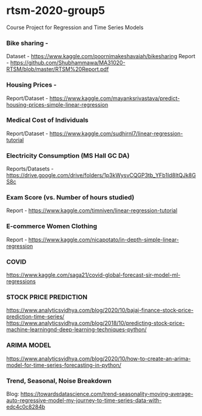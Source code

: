# rtsm-2020-group5
Course Project for Regression and Time Series Models

### Bike sharing - 

Dataset - https://www.kaggle.com/poornimakeshavaiah/bikesharing
Report - https://github.com/Shubhammawa/MA31020-RTSM/blob/master/RTSM%20Report.pdf

### Housing Prices -

Report/Dataset - https://www.kaggle.com/mayanksrivastava/predict-housing-prices-simple-linear-regression

### Medical Cost of Individuals

Report/Dataset - https://www.kaggle.com/sudhirnl7/linear-regression-tutorial

### Electricity Consumption (MS Hall GC DA)

Reports/Datasets - https://drive.google.com/drive/folders/1p3kWysvCQGP3tb_YFb1Id8ItQJk8GS8c

### Exam Score (vs. Number of hours studied)

Report - https://www.kaggle.com/timniven/linear-regression-tutorial

### E-commerce Women Clothing

Report - https://www.kaggle.com/nicapotato/in-depth-simple-linear-regression

### COVID

https://www.kaggle.com/saga21/covid-global-forecast-sir-model-ml-regressions

### STOCK PRICE PREDICTION

https://www.analyticsvidhya.com/blog/2020/10/bajaj-finance-stock-price-prediction-time-series/
https://www.analyticsvidhya.com/blog/2018/10/predicting-stock-price-machine-learningnd-deep-learning-techniques-python/

### ARIMA MODEL

https://www.analyticsvidhya.com/blog/2020/10/how-to-create-an-arima-model-for-time-series-forecasting-in-python/

### Trend, Seasonal, Noise Breakdown
Blog: https://towardsdatascience.com/trend-seasonality-moving-average-auto-regressive-model-my-journey-to-time-series-data-with-edc4c0c8284b
